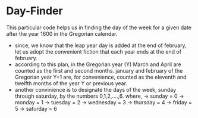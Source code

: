 # Day-Finder

This particular code helps us in finding the day of the week for a given date after the year 1600 in the Gregorian calendar.

* since, we know that the leap year day is added at the end of february, let us adopt the convenient fiction that each year 
ends at the end of february. 
* according to this plan, in the Gregorian year (Y) March and April are counted as the first and second months. january and 
february of the Gregorian year Y+1 are, for convenience, counted as the eleventh and twelfth months of the year Y
or previous year. 
* another convinience is to designate the days of the week, sunday through saturday, by the numbers 0,1,2,....,6.
where,
  -> sunday    = 0
  -> monday    = 1
  -> tuesday   = 2
  -> wednesday = 3
  -> thursday  = 4
  -> friday    = 5
  -> saturday  = 6

  

